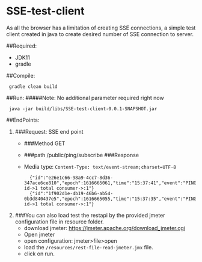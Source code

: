 # SSE-test-client
As all the browser has a limitation of creating SSE connections, a simple test client created in java to create desired number of SSE connection to server.


##Required:
* JDK11
* gradle

##Compile:

     gradle clean build

##Run:
#####Note: No additional parameter required right now

     java -jar build/libs/SSE-test-client-0.0.1-SNAPSHOT.jar

##EndPoints:

1. ###Request: SSE end point
    * ###Method
      GET
    * ###path
      /public/ping/subscribe
   ###Response
    * Media type: `Content-Type: text/event-stream;charset=UTF-8`

            {"id":"e26e1c66-98a9-4cc7-8d36-347ace6ce810","epoch":1616665061,"time":"15:37:41","event":"PING","data":" id->1 total consumer->:1"}
            {"id":"1f902d1e-4b19-46b6-ab54-0b3d840437e5","epoch":1616665055,"time":"15:37:35","event":"PING","data":" id->1 total consumer->:1"}
   
2. ###You can also load test the restapi by the provided jmeter configuration file in resource folder.
   * download jmeter: https://jmeter.apache.org/download_jmeter.cgi
   * Open jmeter
   * open configuration: jmeter>file>open
   * load the `/resources/rest-file-read-jmeter.jmx` file.
   * click on run.
   
   
